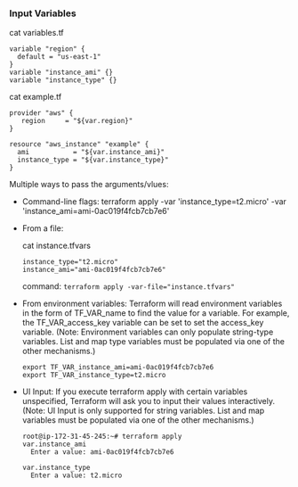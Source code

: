 ### Input Variables

 cat variables.tf
 
    variable "region" {
      default = "us-east-1"
    }
    variable "instance_ami" {}
    variable "instance_type" {}
    
 cat example.tf
 
    provider "aws" {
       region     = "${var.region}"
    }

    resource "aws_instance" "example" {
      ami           = "${var.instance_ami}"
      instance_type = "${var.instance_type}"
    }
    
Multiple ways to pass the arguments/vlues:
    
 * Command-line flags: terraform apply -var 'instance_type=t2.micro' -var 'instance_ami=ami-0ac019f4fcb7cb7e6'
 
 * From a file: 
 
   cat instance.tfvars

       instance_type="t2.micro"
       instance_ami="ami-0ac019f4fcb7cb7e6"
   
   command: `terraform apply -var-file="instance.tfvars"`
   
  * From environment variables: Terraform will read environment variables in the form of TF_VAR_name to find the value for a variable. For example, the TF_VAR_access_key variable can be set to set the access_key variable. (Note: Environment variables can only populate string-type variables. List and map type variables must be populated via one of the other mechanisms.)
  
        export TF_VAR_instance_ami=ami-0ac019f4fcb7cb7e6
        export TF_VAR_instance_type=t2.micro
  
  * UI Input: If you execute terraform apply with certain variables unspecified, Terraform will ask you to input their values interactively. (Note: UI Input is only supported for string variables. List and map variables must be populated via one of the other mechanisms.)
  
        root@ip-172-31-45-245:~# terraform apply
        var.instance_ami
          Enter a value: ami-0ac019f4fcb7cb7e6

        var.instance_type
          Enter a value: t2.micro

   
   
   
    


   
